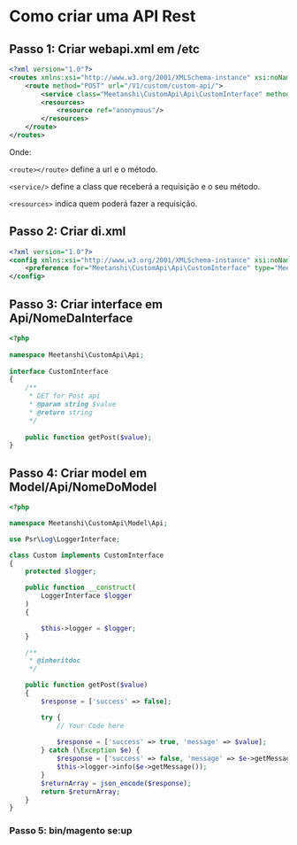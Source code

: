 # Como criar uma API Rest

## Passo 1: Criar webapi.xml em /etc

```xml
<?xml version="1.0"?>
<routes xmlns:xsi="http://www.w3.org/2001/XMLSchema-instance" xsi:noNamespaceSchemaLocation="urn:magento:module:Magento_Webapi:etc/webapi.xsd">
    <route method="POST" url="/V1/custom/custom-api/">
        <service class="Meetanshi\CustomApi\Api\CustomInterface" method="getPost"/>
        <resources>
            <resource ref="anonymous"/>
        </resources>
    </route>
</routes>
```

Onde: 

`<route></route>` define a url e o método.

`<service/>` define a class que receberá a requisição e o seu método.

`<resources>` indica quem poderá fazer a requisição.

## Passo 2: Criar di.xml

```xml	
<?xml version="1.0"?>
<config xmlns:xsi="http://www.w3.org/2001/XMLSchema-instance" xsi:noNamespaceSchemaLocation="urn:magento:framework:ObjectManager/etc/config.xsd">
    <preference for="Meetanshi\CustomApi\Api\CustomInterface" type="Meetanshi\CustomApi\Model\Api\Custom"/>
</config>
```

## Passo 3: Criar interface em Api/NomeDaInterface

```php
<?php
 
namespace Meetanshi\CustomApi\Api;
 
interface CustomInterface
{
    /**
     * GET for Post api
     * @param string $value
     * @return string
     */
 
    public function getPost($value);
}
```

## Passo 4: Criar model em Model/Api/NomeDoModel

```php
<?php

namespace Meetanshi\CustomApi\Model\Api;

use Psr\Log\LoggerInterface;

class Custom implements CustomInterface
{
    protected $logger;

    public function __construct(
        LoggerInterface $logger
    )
    {

        $this->logger = $logger;
    }

    /**
     * @inheritdoc
     */

    public function getPost($value)
    {
        $response = ['success' => false];

        try {
            // Your Code here
            
            $response = ['success' => true, 'message' => $value];
        } catch (\Exception $e) {
            $response = ['success' => false, 'message' => $e->getMessage()];
            $this->logger->info($e->getMessage());
        }
        $returnArray = json_encode($response);
        return $returnArray; 
    }
}
```

### Passo 5: bin/magento se:up
